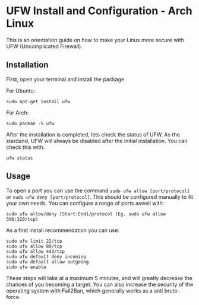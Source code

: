 # UFW Install and Configuration - Arch Linux
This is an orientation guide on how to make your Linux more secure with UFW (Uncomplicated Firewall).

## Installation

First, open your terminal and install the package. 

For Ubuntu:
~~~
sudo apt-get install ufw
~~~
For Arch:  

~~~
sudo pacman -S ufw
~~~
After the installation is completed, lets check the status of UFW. As the stardand, UFW will always be disabled after the initial installation. You can check this with:
~~~
ufw status
~~~

## Usage

To open a port you can use the command `sudo ufw allow [port/protocol]` or `sudo ufw deny [port/protocol]`. This should be configured manually to fit your own needs.
You can configure a range of ports aswell with:  

~~~
sudo ufw allow/deny [Start:End]/protocol (Eg. sudo ufw allow 300:320/tcp)
~~~

As a first install recommendation you can use:
~~~
sudo ufw limit 22/tcp
sudo ufw allow 80/tcp
sudo ufw allow 443/tcp
sudo ufw default deny incoming
sudo ufw default allow outgoing
sudo ufw enable
~~~
These steps will take at a maximum 5 minutes, and will greatly decrease the chances of you becoming a target.
You can also increase the security of the operating system with Fail2Ban, which generally works as a anti brute-force.
